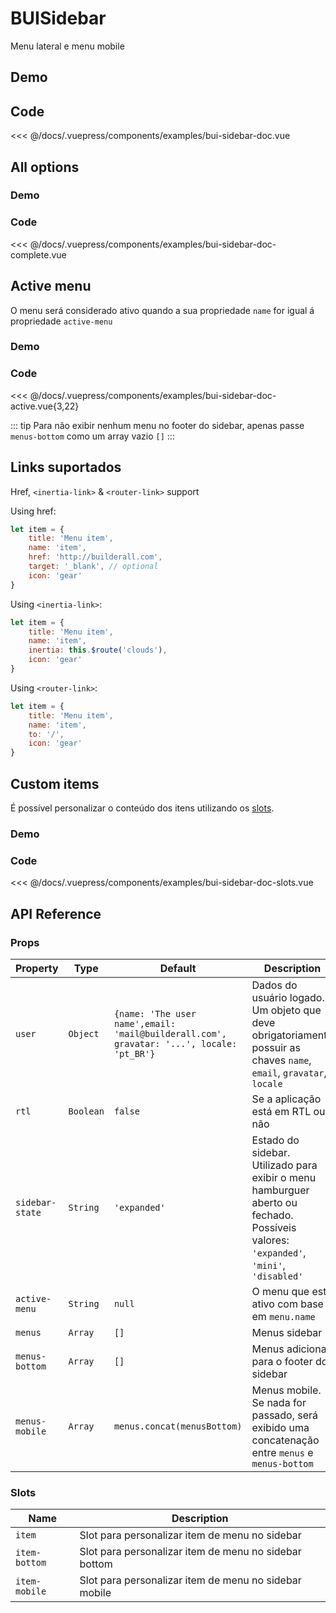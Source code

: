 # BUISidebar

Menu lateral e menu mobile

## Demo
<Demo componentName="examples-bui-sidebar-doc" />

## Code
<SourceCode>
<<< @/docs/.vuepress/components/examples/bui-sidebar-doc.vue
</SourceCode>

## All options

### Demo
<Demo componentName="examples-bui-sidebar-doc-complete" />

### Code
<SourceCode>
<<< @/docs/.vuepress/components/examples/bui-sidebar-doc-complete.vue
</SourceCode>

## Active menu
O menu será considerado ativo quando a sua propriedade `name` for igual á propriedade `active-menu`

### Demo
<Demo componentName="examples-bui-sidebar-doc-active" />

### Code
<SourceCode>
<<< @/docs/.vuepress/components/examples/bui-sidebar-doc-active.vue{3,22}
</SourceCode>

::: tip
Para não exibir nenhum menu no footer do sidebar, apenas passe `menus-bottom` como um array vazio `[]`
:::

## Links suportados
Href, `<inertia-link>` & `<router-link>` support

Using href:
```js {4,5}
let item = {
	title: 'Menu item',
	name: 'item', 
	href: 'http://builderall.com',
	target: '_blank', // optional
	icon: 'gear'
}
```
Using `<inertia-link>`:
```js {4}
let item = {
	title: 'Menu item',
	name: 'item', 
	inertia: this.$route('clouds'),
	icon: 'gear'
}
```
Using `<router-link>`:
```js {4}
let item = {
	title: 'Menu item',
	name: 'item', 
	to: '/',
	icon: 'gear'
}
```

## Custom items
É possível personalizar o conteúdo dos itens utilizando os [slots](#slots).
### Demo
<Demo componentName="examples-bui-sidebar-doc-slots" />

### Code
<SourceCode>
<<< @/docs/.vuepress/components/examples/bui-sidebar-doc-slots.vue
</SourceCode>

## API Reference

### Props
| Property | Type | Default | Description |
| -------- | ---- | ------- | ----------- |
| `user` | `Object` | `{name: 'The user name',email: 'mail@builderall.com', gravatar: '...', locale: 'pt_BR'}` | Dados do usuário logado. Um objeto que deve obrigatoriamente possuir as chaves `name`, `email`, `gravatar`, `locale`  |
| `rtl` | `Boolean` | `false` | Se a aplicação está em RTL ou não |
| `sidebar-state` | `String` | `'expanded'` | Estado do sidebar. Utilizado para exibir o menu hamburguer aberto ou fechado. Possíveis valores: `'expanded'`, `'mini'`, `'disabled'` |
| `active-menu` | `String` | `null` | O menu que está ativo com base em `menu.name`|
| `menus` | `Array` | `[]` | Menus sidebar |
| `menus-bottom` | `Array` | `[]` | Menus adicionar para o footer do sidebar |
| `menus-mobile` | `Array` | `menus.concat(menusBottom)` | Menus mobile. Se nada for passado, será exibido uma concatenação entre `menus` e `menus-bottom`


### Slots
| Name | Description |
| -------- | ----------- |
| `item` | Slot para personalizar item de menu no sidebar |
| `item-bottom` | Slot para personalizar item de menu no sidebar bottom |
| `item-mobile` | Slot para personalizar item de menu no sidebar mobile |

